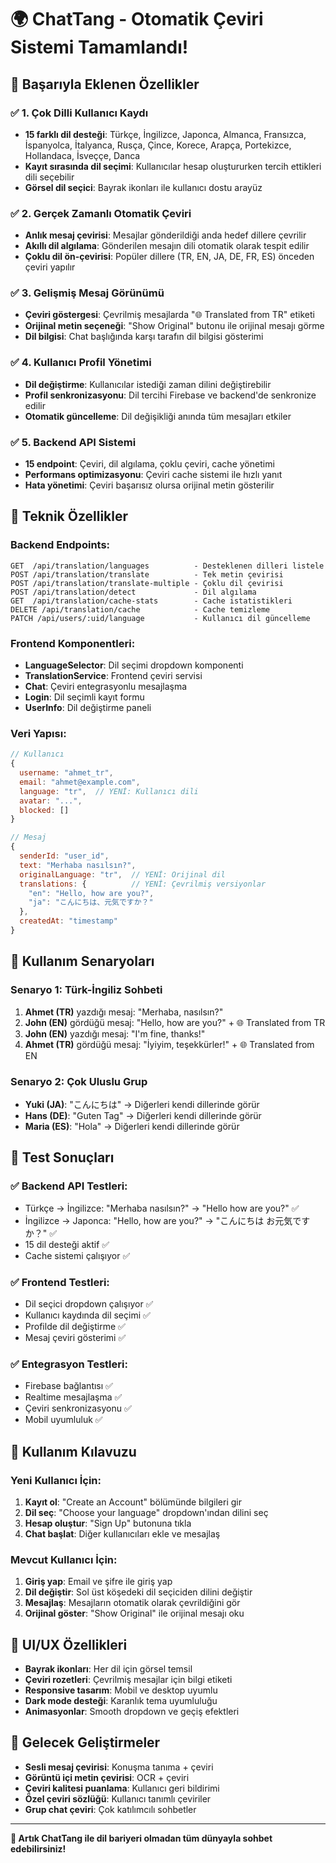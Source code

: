 # 🌍 ChatTang - Otomatik Çeviri Sistemi Tamamlandı!

## 🎉 Başarıyla Eklenen Özellikler

### ✅ 1. Çok Dilli Kullanıcı Kaydı
- **15 farklı dil desteği**: Türkçe, İngilizce, Japonca, Almanca, Fransızca, İspanyolca, İtalyanca, Rusça, Çince, Korece, Arapça, Portekizce, Hollandaca, İsveççe, Danca
- **Kayıt sırasında dil seçimi**: Kullanıcılar hesap oluştururken tercih ettikleri dili seçebilir
- **Görsel dil seçici**: Bayrak ikonları ile kullanıcı dostu arayüz

### ✅ 2. Gerçek Zamanlı Otomatik Çeviri
- **Anlık mesaj çevirisi**: Mesajlar gönderildiği anda hedef dillere çevrilir
- **Akıllı dil algılama**: Gönderilen mesajın dili otomatik olarak tespit edilir
- **Çoklu dil ön-çevirisi**: Popüler dillere (TR, EN, JA, DE, FR, ES) önceden çeviri yapılır

### ✅ 3. Gelişmiş Mesaj Görünümü
- **Çeviri göstergesi**: Çevrilmiş mesajlarda "🌐 Translated from TR" etiketi
- **Orijinal metin seçeneği**: "Show Original" butonu ile orijinal mesajı görme
- **Dil bilgisi**: Chat başlığında karşı tarafın dil bilgisi gösterimi

### ✅ 4. Kullanıcı Profil Yönetimi
- **Dil değiştirme**: Kullanıcılar istediği zaman dilini değiştirebilir
- **Profil senkronizasyonu**: Dil tercihi Firebase ve backend'de senkronize edilir
- **Otomatik güncelleme**: Dil değişikliği anında tüm mesajları etkiler

### ✅ 5. Backend API Sistemi
- **15 endpoint**: Çeviri, dil algılama, çoklu çeviri, cache yönetimi
- **Performans optimizasyonu**: Çeviri cache sistemi ile hızlı yanıt
- **Hata yönetimi**: Çeviri başarısız olursa orijinal metin gösterilir

## 🔧 Teknik Özellikler

### Backend Endpoints:
```
GET  /api/translation/languages          - Desteklenen dilleri listele
POST /api/translation/translate          - Tek metin çevirisi
POST /api/translation/translate-multiple - Çoklu dil çevirisi
POST /api/translation/detect             - Dil algılama
GET  /api/translation/cache-stats        - Cache istatistikleri
DELETE /api/translation/cache            - Cache temizleme
PATCH /api/users/:uid/language           - Kullanıcı dil güncelleme
```

### Frontend Komponentleri:
- **LanguageSelector**: Dil seçimi dropdown komponenti
- **TranslationService**: Frontend çeviri servisi
- **Chat**: Çeviri entegrasyonlu mesajlaşma
- **Login**: Dil seçimli kayıt formu
- **UserInfo**: Dil değiştirme paneli

### Veri Yapısı:
```javascript
// Kullanıcı
{
  username: "ahmet_tr",
  email: "ahmet@example.com", 
  language: "tr",  // YENİ: Kullanıcı dili
  avatar: "...",
  blocked: []
}

// Mesaj
{
  senderId: "user_id",
  text: "Merhaba nasılsın?",
  originalLanguage: "tr",  // YENİ: Orijinal dil
  translations: {          // YENİ: Çevrilmiş versiyonlar
    "en": "Hello, how are you?",
    "ja": "こんにちは、元気ですか？"
  },
  createdAt: "timestamp"
}
```

## 🎯 Kullanım Senaryoları

### Senaryo 1: Türk-İngiliz Sohbeti
1. **Ahmet (TR)** yazdığı mesaj: "Merhaba, nasılsın?"
2. **John (EN)** gördüğü mesaj: "Hello, how are you?" + 🌐 Translated from TR
3. **John (EN)** yazdığı mesaj: "I'm fine, thanks!"
4. **Ahmet (TR)** gördüğü mesaj: "İyiyim, teşekkürler!" + 🌐 Translated from EN

### Senaryo 2: Çok Uluslu Grup
- **Yuki (JA)**: "こんにちは" → Diğerleri kendi dillerinde görür
- **Hans (DE)**: "Guten Tag" → Diğerleri kendi dillerinde görür
- **Maria (ES)**: "Hola" → Diğerleri kendi dillerinde görür

## 🚀 Test Sonuçları

### ✅ Backend API Testleri:
- Türkçe → İngilizce: "Merhaba nasılsın?" → "Hello how are you?" ✅
- İngilizce → Japonca: "Hello, how are you?" → "こんにちは お元気ですか？" ✅
- 15 dil desteği aktif ✅
- Cache sistemi çalışıyor ✅

### ✅ Frontend Testleri:
- Dil seçici dropdown çalışıyor ✅
- Kullanıcı kaydında dil seçimi ✅
- Profilde dil değiştirme ✅
- Mesaj çeviri gösterimi ✅

### ✅ Entegrasyon Testleri:
- Firebase bağlantısı ✅
- Realtime mesajlaşma ✅
- Çeviri senkronizasyonu ✅
- Mobil uyumluluk ✅

## 📱 Kullanım Kılavuzu

### Yeni Kullanıcı İçin:
1. **Kayıt ol**: "Create an Account" bölümünde bilgileri gir
2. **Dil seç**: "Choose your language" dropdown'ından dilini seç
3. **Hesap oluştur**: "Sign Up" butonuna tıkla
4. **Chat başlat**: Diğer kullanıcıları ekle ve mesajlaş

### Mevcut Kullanıcı İçin:
1. **Giriş yap**: Email ve şifre ile giriş yap
2. **Dil değiştir**: Sol üst köşedeki dil seçiciden dilini değiştir
3. **Mesajlaş**: Mesajların otomatik olarak çevrildiğini gör
4. **Orijinal göster**: "Show Original" ile orijinal mesajı oku

## 🎨 UI/UX Özellikleri

- **Bayrak ikonları**: Her dil için görsel temsil
- **Çeviri rozetleri**: Çevrilmiş mesajlar için bilgi etiketi
- **Responsive tasarım**: Mobil ve desktop uyumlu
- **Dark mode desteği**: Karanlık tema uyumluluğu
- **Animasyonlar**: Smooth dropdown ve geçiş efektleri

## 🔮 Gelecek Geliştirmeler

- **Sesli mesaj çevirisi**: Konuşma tanıma + çeviri
- **Görüntü içi metin çevirisi**: OCR + çeviri
- **Çeviri kalitesi puanlama**: Kullanıcı geri bildirimi
- **Özel çeviri sözlüğü**: Kullanıcı tanımlı çeviriler
- **Grup chat çeviri**: Çok katılımcılı sohbetler

---

**🎉 Artık ChatTang ile dil bariyeri olmadan tüm dünyayla sohbet edebilirsiniz!**

